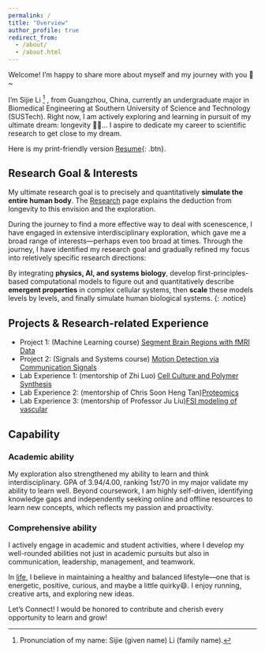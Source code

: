 ```yaml
---
permalink: /
title: "Overview"
author_profile: true
redirect_from: 
  - /about/
  - /about.html
---
```


Welcome! I’m happy to share more about myself and my journey with you :hugs:~

I’m Sijie Li [^1] , from Guangzhou, China, currently an undergraduate major in Biomedical Engineering at Southern University of Science and Technology (SUSTech). Right now, I am actively exploring and learning in pursuit of my ultimate dream: longevity :running_woman:... I aspire to dedicate my career to scientific research to get close to my dream.

[^1]: Pronunciation of my name: Sijie (given name) Li (family name). 

Here is my print-friendly version [Resume](/files/Resume_SijieLi.pdf){: .btn}.
## Research Goal & Interests
My ultimate research goal is to precisely and quantitatively **simulate the entire human body**. The [Research](/research/) page explains the deduction from longevity to this envision and the exploration.   

During the journey to find a more effective way to deal with scenescence, I have engaged in extensive interdisciplinary exploration, which gave me a broad range of interests—perhaps even too broad at times. Through the journey, I have identified my research goal and gradually refined my focus into reletively specific research directions:  

By integrating **physics, AI, and systems biology**, develop first-principles-based computational models to figure out and quantitatively describe **emergent properties** in complex cellular systems, then **scale** these models levels by levels, and finally simulate human biological systems.
{: .notice}

## Projects & Research-related Experience
- Project 1: (Machine Learning course) [Segment Brain Regions with fMRI Data](/fmri/)  
- Project 2: (Signals and Systems course) [Motion Detection via Communication Signals](/signal/)  
- Lab Experience 1: (mentorship of Zhi Luo) [Cell Culture and Polymer Synthesis](/research#5)  
- Lab Experience 2: (mentorship of Chris Soon Heng Tan)[Proteomics](/research#3)   
- Lab Experience 3: (mentorship of Professor Ju Liu)[FSI modeling of vascular](/research#6)  

## Capability
### Academic ability
My exploration also strengthened my ability to learn and think interdisciplinary. GPA of 3.94/4.00, ranking 1st/70 in my major validate my ability to learn well. Beyond coursework, I am highly self-driven, identifying knowledge gaps and independently seeking online and offline resources to learn new concepts, which reflects my passion and proactivity.
### Comprehensive ability
I actively engage in academic and student activities, where I develop my well-rounded abilities not just in academic pursuits but also in communication, leadership, management, and teamwork.

In [life](/life/), I believe in maintaining a healthy and balanced lifestyle—one that is energetic, positive, curious, and maybe a little quirky:smile:. I enjoy running, creative arts, and exploring new ideas.

Let’s Connect! I would be honored to contribute and cherish every opportunity to learn and grow!
